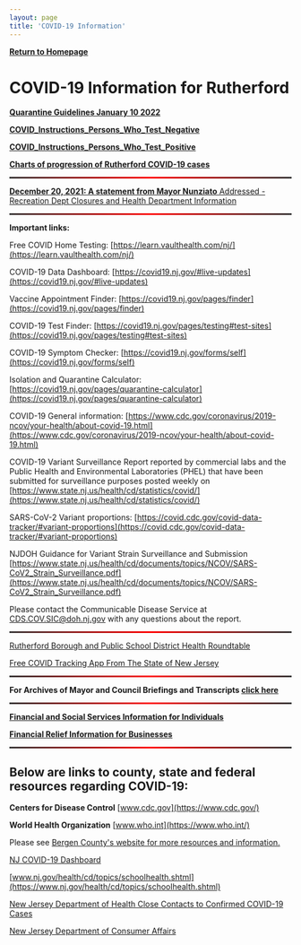 ```yaml
---
layout: page
title: 'COVID-19 Information'
---
```


<style>
  hr {
    background: red;
    background-image: linear-gradient(to right, #333, red, #333);
    border: 0;
    height: 3px;
    width: 100%;
  }
</style>

[**Return to Homepage**](/)


# COVID-19 Information for Rutherford

[**Quarantine Guidelines January 10 2022**](https://storage.googleapis.com/static.rutherford-nj.com/covid/Quarantine%20Timeframes_01102220221001%20(1).pdf)

[**COVID_Instructions_Persons_Who_Test_Negative**](https://storage.googleapis.com/static.rutherford-nj.com/covid/COVID_Instructions_Persons_Who_Test_Negative.pdf)

[**COVID_Instructions_Persons_Who_Test_Positive**](https://storage.googleapis.com/static.rutherford-nj.com/covid/COVID_Instructions_Persons_Who_Test_Positive.pdf)

[**Charts of progression of Rutherford COVID-19 cases**](charts/)

---

[**December 20, 2021: A statement from Mayor Nunziato** Addressed - Recreation Dept Closures and Health Department Information](https://storage.googleapis.com/static.rutherford-nj.com/covid/December%2020%202021%20(1).pdf)

---

**Important links:** 

Free COVID Home Testing: [https://learn.vaulthealth.com/nj/](https://learn.vaulthealth.com/nj/)

COVID-19 Data Dashboard: [https://covid19.nj.gov/#live-updates](https://covid19.nj.gov/#live-updates)

Vaccine Appointment Finder: [https://covid19.nj.gov/pages/finder](https://covid19.nj.gov/pages/finder)

COVID-19 Test Finder: [https://covid19.nj.gov/pages/testing#test-sites](https://covid19.nj.gov/pages/testing#test-sites)

COVID-19 Symptom Checker: [https://covid19.nj.gov/forms/self](https://covid19.nj.gov/forms/self)

Isolation and Quarantine Calculator: [https://covid19.nj.gov/pages/quarantine-calculator](https://covid19.nj.gov/pages/quarantine-calculator)

COVID-19 General information: [https://www.cdc.gov/coronavirus/2019-ncov/your-health/about-covid-19.html](https://www.cdc.gov/coronavirus/2019-ncov/your-health/about-covid-19.html)

COVID-19 Variant Surveillance Report reported by commercial labs and the Public Health and Environmental Laboratories (PHEL) that have been submitted for surveillance purposes posted weekly on [https://www.state.nj.us/health/cd/statistics/covid/](https://www.state.nj.us/health/cd/statistics/covid/)

SARS-CoV-2 Variant proportions: [https://covid.cdc.gov/covid-data-tracker/#variant-proportions](https://covid.cdc.gov/covid-data-tracker/#variant-proportions)

NJDOH Guidance for Variant Strain Surveillance and Submission [https://www.state.nj.us/health/cd/documents/topics/NCOV/SARS-CoV2_Strain_Surveillance.pdf](https://www.state.nj.us/health/cd/documents/topics/NCOV/SARS-CoV2_Strain_Surveillance.pdf)

Please contact the Communicable Disease Service at CDS.COV.SIC@doh.nj.gov with any questions about the report.

---

[Rutherford Borough and Public School District Health Roundtable](https://youtu.be/vNacE-qW64w)

[Free COVID Tracking App From The State of New Jersey](https://covid19.nj.gov/pages/app)

---

**For Archives of Mayor and Council Briefings and Transcripts [click here](archives/)**

---

[**Financial and Social Services Information for Individuals**](financial-info-individuals/)

[**Financial Relief Information for Businesses**](business-information/)

---


## Below are links to county, state and federal resources regarding COVID-19:


**Centers for Disease Control** [www.cdc.gov](https://www.cdc.gov/)

**World Health Organization** [www.who.int](https://www.who.int/)

Please see [Bergen County's website for more resources and information.](https://www.co.bergen.nj.us/health-promotion/2019-novel-corona-virus) 

[NJ COVID-19 Dashboard](https://www.nj.gov/health/cd/topics/covid2019_dashboard.shtml)

[www.nj.gov/health/cd/topics/schoolhealth.shtml](https://www.nj.gov/health/cd/topics/schoolhealth.shtml)

[New Jersey Department of Health Close Contacts to Confirmed COVID-19 Cases](https://storage.googleapis.com/static.rutherford-nj.com/covid/FAQs_For_Close_Contacts_and_People_Being_Tested_3_15_20.108128.pdf)

[New Jersey Department of Consumer Affairs](https://www.njconsumeraffairs.gov/COVID19/Pages/default.aspx)




